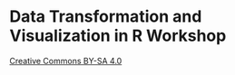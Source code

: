 # Data Transformation and Visualization in R Workshop

[Creative Commons BY-SA 4.0](https://creativecommons.org/licenses/by-sa/4.0/) 
